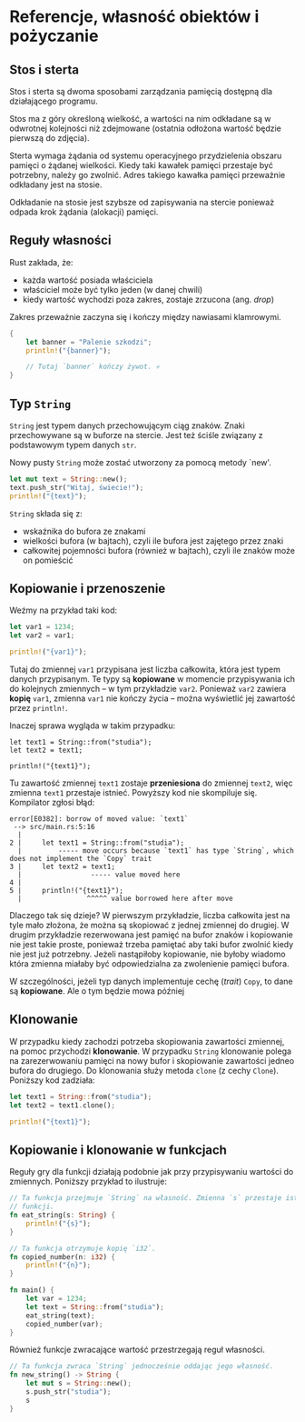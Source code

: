 # Referencje, własność obiektów i pożyczanie

## Stos i sterta

Stos i sterta są dwoma sposobami zarządzania pamięcią dostępną dla działającego programu.

Stos ma z góry określoną wielkość, a wartości na nim odkładane są w odwrotnej kolejności niż zdejmowane (ostatnia odłożona wartość będzie pierwszą do zdjęcia).

Sterta wymaga żądania od systemu operacyjnego przydzielenia obszaru pamięci o żądanej wielkości. Kiedy taki kawałek pamięci przestaje być potrzebny, należy go zwolnić. Adres takiego kawałka pamięci przeważnie odkładany jest na stosie.

Odkładanie na stosie jest szybsze od zapisywania na stercie ponieważ odpada krok żądania (alokacji) pamięci.

## Reguły własności

Rust zakłada, że:
* każda wartość posiada właściciela
* właściciel może być tylko jeden (w danej chwili)
* kiedy wartość wychodzi poza zakres, zostaje zrzucona (ang. _drop_)

Zakres przeważnie zaczyna się i kończy między nawiasami klamrowymi.

```rust
{
    let banner = "Palenie szkodzi";
    println!("{banner}");

    // Tutaj `banner` kończy żywot. 💀
}
```

## Typ `String`

`String` jest typem danych przechowującym ciąg znaków. Znaki przechowywane są w buforze na stercie. Jest też ściśle związany z podstawowym typem danych `str`.

Nowy pusty `String` może zostać utworzony za pomocą metody `new'.

```rust
let mut text = String::new();
text.push_str("Witaj, świecie!");
println!("{text}");
```

`String` składa się z:

- wskaźnika do bufora ze znakami
- wielkości bufora (w bajtach), czyli ile bufora jest zajętego przez znaki
- całkowitej pojemności bufora (również w bajtach), czyli ile znaków może on pomieścić

## Kopiowanie i przenoszenie

Weźmy na przykład taki kod:

```rust
let var1 = 1234;
let var2 = var1;

println!("{var1}");
```

Tutaj do zmiennej `var1` przypisana jest liczba całkowita, która jest typem danych przypisanym. Te typy są **kopiowane** w momencie przypisywania ich do kolejnych zmiennych – w tym przykładzie `var2`. Ponieważ `var2` zawiera **kopię** `var1`, zmienna `var1` nie kończy życia – można wyświetlić jej zawartość przez `println!`.

Inaczej sprawa wygląda w takim przypadku:

```rust,compile_fail
let text1 = String::from("studia");
let text2 = text1;

println!("{text1}");
```

Tu zawartość zmiennej `text1` zostaje **przeniesiona** do zmiennej `text2`, więc zmienna `text1` przestaje istnieć. Powyższy kod nie skompiluje się. Kompilator zgłosi błąd:

```text
error[E0382]: borrow of moved value: `text1`
 --> src/main.rs:5:16
  |
2 |     let text1 = String::from("studia");
  |         ----- move occurs because `text1` has type `String`, which does not implement the `Copy` trait
3 |     let text2 = text1;
  |                 ----- value moved here
4 |
5 |     println!("{text1}");
  |                ^^^^^ value borrowed here after move
```

Dlaczego tak się dzieje? W pierwszym przykładzie, liczba całkowita jest na tyle mało złożona, że można są skopiować z jednej zmiennej do drugiej. W drugim przykładzie rezerwowana jest pamięć na bufor znaków i kopiowanie nie jest takie proste, ponieważ trzeba pamiętać aby taki bufor zwolnić kiedy nie jest już potrzebny. Jeżeli nastąpiłoby kopiowanie, nie byłoby wiadomo która zmienna miałaby być odpowiedzialna za zwolenienie pamięci bufora.

W szczególności, jeżeli typ danych implementuje cechę (_trait_) `Copy`, to dane są **kopiowane**. Ale o tym będzie mowa później

## Klonowanie

W przypadku kiedy zachodzi potrzeba skopiowania zawartości zmiennej, na pomoc przychodzi **klonowanie**. W przypadku `String` klonowanie polega na zarezerwowaniu pamięci na nowy bufor i skopiowanie zawartości jedneo bufora do drugiego. Do klonowania służy metoda `clone` (z cechy
`Clone`). Poniższy kod zadziała:

```rust
let text1 = String::from("studia");
let text2 = text1.clone();

println!("{text1}");
```

## Kopiowanie i klonowanie w funkcjach

Reguły gry dla funkcji działają podobnie jak przy przypisywaniu wartości do zmiennych. Poniższy przykład to ilustruje:

```rust
// Ta funkcja przejmuje `String` na własność. Zmienna `s` przestaje istnieć po zakończeniu się
// funkcji.
fn eat_string(s: String) {
    println!("{s}");
}

// Ta funkcja otrzymuje kopię `i32`.
fn copied_number(n: i32) {
    println!("{n}");
}

fn main() {
    let var = 1234;
    let text = String::from("studia");
    eat_string(text);
    copied_number(var);
}
```

Również funkcje zwracające wartość przestrzegają reguł własności.

```rust
// Ta funkcja zwraca `String` jednocześnie oddając jego własność.
fn new_string() -> String {
    let mut s = String::new();
    s.push_str("studia");
    s
}
```
